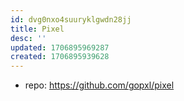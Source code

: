 ```yaml
---
id: dvg0nxo4suuryklgwdn28jj
title: Pixel
desc: ''
updated: 1706895969287
created: 1706895939628
---
```


- repo: https://github.com/gopxl/pixel